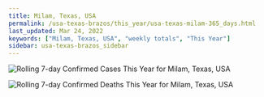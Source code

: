 ```yaml
---
title: Milam, Texas, USA
permalink: /usa-texas-brazos/this_year/usa-texas-milam-365_days.html
last_updated: Mar 24, 2022
keywords: ["Milam, Texas, USA", "weekly totals", "This Year"]
sidebar: usa-texas-brazos_sidebar
---
```


![Rolling 7-day Confirmed Cases This Year for Milam, Texas, USA](/covid_tracker/images/graphs/usa-texas-milam-rolling_7_days_confirmed-365_days_graph.png)

![Rolling 7-day Confirmed Deaths This Year for Milam, Texas, USA](/covid_tracker/images/graphs/usa-texas-milam-rolling_7_days_deaths-365_days_graph.png)
